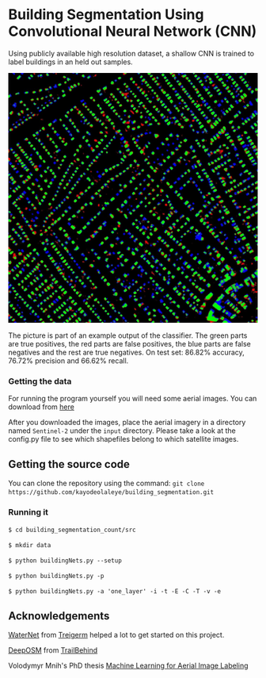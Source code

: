 # Building Segmentation Using Convolutional Neural Network (CNN)

Using publicly available high resolution dataset, a shallow CNN is trained to label buildings in an held out samples.

![Figure 1](/images/R1.jpg)

The picture is part of an example output of the classifier. The green parts are true positives, the red parts are false positives, the blue parts are false negatives and the rest are true negatives. On test set: 86.82% accuracy, 76.72% precision and 66.62% recall.


### Getting the data

For running the program yourself you will need some aerial images. You can download from [here](https://www.cs.toronto.edu/~vmnih/data/)

After you downloaded the images, place the aerial imagery in a directory named `Sentinel-2` under the `input` directory.
Please take a look at the config.py file to see which shapefiles belong to which satellite images.

## Getting the source code

You can clone the repository using the command: `git clone https://github.com/kayodeolaleye/building_segmentation.git`

### Running it
`$ cd building_segmentation_count/src`

`$ mkdir data`

`$ python buildingNets.py --setup`

`$ python buildingNets.py -p`

`$ python buildingNets.py -a 'one_layer' -i -t -E -C -T -v -e`

## Acknowledgements
[WaterNet](https://github.com/treigerm/WaterNet) from [Treigerm](https://github.com/treigerm) helped a lot to get started on this project. 

[DeepOSM](https://github.com/trailbehind/DeepOSM) from [TrailBehind](https://github.com/trailbehind) 

Volodymyr Mnih's PhD thesis [Machine Learning for Aerial Image Labeling](https://www.cs.toronto.edu/~vmnih/docs/Mnih_Volodymyr_PhD_Thesis.pdf) 
